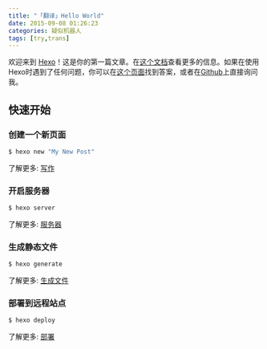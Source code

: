 ```yaml
---
title: "「翻译」Hello World"
date: 2015-09-08 01:26:23
categories: 疑似机器人
tags: [try,trans]
---
```

  欢迎来到 [Hexo](https://hexo.io)！这是你的第一篇文章。在[这个文档](//hexo.io/docs/)查看更多的信息。如果在使用Hexo时遇到了任何问题，你可以在[这个页面](//hexo.io/docs/troubleshooting.html)找到答案，或者在[Github](https://github.com/hexojs/hexo/issues)上直接询问我。
  <!--more-->
## 快速开始
### 创建一个新页面
``` bash
$ hexo new "My New Post"
```

了解更多: [写作](//hexo.io/docs/writing.html)

### 开启服务器

``` bash
$ hexo server
```

了解更多: [服务器](//hexo.io/docs/server.html)

### 生成静态文件

``` bash
$ hexo generate
```

了解更多: [生成文件](//hexo.io/docs/generating.html)

### 部署到远程站点

``` bash
$ hexo deploy
```

了解更多: [部署](//hexo.io/docs/deployment.html)
